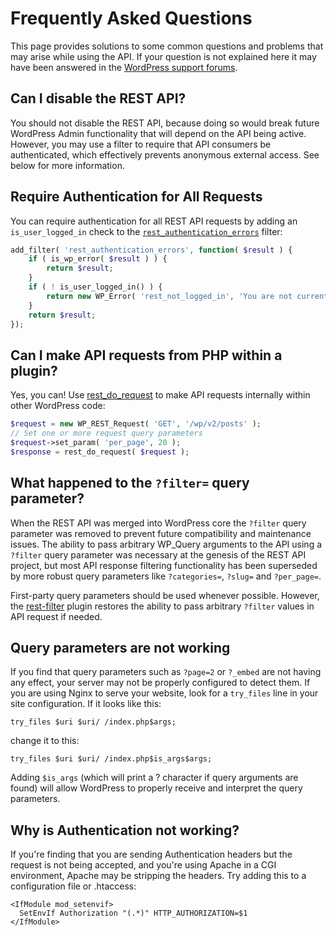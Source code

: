 # Frequently Asked Questions

This page provides solutions to some common questions and problems that may arise while using the API. If your question is not explained here it may have been answered in the [WordPress support forums](https://wordpress.org/support/topic-tag/rest-api).


## Can I disable the REST API?

You should not disable the REST API, because doing so would break future WordPress Admin functionality that will depend on the API being active. However, you may use a filter to require that API consumers be authenticated, which effectively prevents anonymous external access. See below for more information.


## Require Authentication for All Reque&#8203;sts

You can require authentication for all REST API requests by adding an `is_user_logged_in` check to the [`rest_authentication_errors`](https://developer.wordpress.org/reference/hooks/rest_authentication_errors/) filter:

```php
add_filter( 'rest_authentication_errors', function( $result ) {
    if ( is_wp_error( $result ) ) {
        return $result;
    }
    if ( ! is_user_logged_in() ) {
        return new WP_Error( 'rest_not_logged_in', 'You are not currently logged in.', array( 'status' => 401 ) );
    }
    return $result;
});
```


## Can I make API requests from PHP within a plugin?

Yes, you can! Use [rest_do_request](https://developer.wordpress.org/reference/functions/rest_do_request/) to make API requests internally within other WordPress code:

```php
$request = new WP_REST_Request( 'GET', '/wp/v2/posts' );
// Set one or more request query parameters
$request->set_param( 'per_page', 20 );
$response = rest_do_request( $request );
```


## What happened to the `?filter=` query parameter?

When the REST API was merged into WordPress core the `?filter` query parameter was removed to prevent future compatibility and maintenance issues. The ability to pass arbitrary WP_Query arguments to the API using a `?filter` query parameter was necessary at the genesis of the REST API project, but most API response filtering functionality has been superseded by more robust query parameters like `?categories=`, `?slug=` and `?per_page=`.

First-party query parameters should be used whenever possible. However, the [rest-filter](https://github.com/wp-api/rest-filter) plugin restores the ability to pass arbitrary `?filter` values in API request if needed.


## Query parameters are not working

If you find that query parameters such as `?page=2` or `?_embed` are not having any effect, your server may not be properly configured to detect them. If you are using Nginx to serve your website, look for a `try_files` line in your site configuration. If it looks like this:

```
try_files $uri $uri/ /index.php$args;
```

change it to this:

```
try_files $uri $uri/ /index.php$is_args$args;
```

Adding `$is_args` (which will print a ? character if query arguments are found) will allow WordPress to properly receive and interpret the query parameters.


## Why is Authentication not working?

If you're finding that you are sending Authentication headers but the request is not being accepted, and you're using Apache in a CGI environment, Apache may be stripping the headers. Try adding this to a configuration file or .htaccess:

```
<IfModule mod_setenvif>
  SetEnvIf Authorization "(.*)" HTTP_AUTHORIZATION=$1
</IfModule>
```
